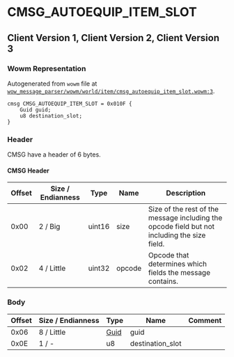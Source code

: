 # CMSG_AUTOEQUIP_ITEM_SLOT

## Client Version 1, Client Version 2, Client Version 3

### Wowm Representation

Autogenerated from `wowm` file at [`wow_message_parser/wowm/world/item/cmsg_autoequip_item_slot.wowm:3`](https://github.com/gtker/wow_messages/tree/main/wow_message_parser/wowm/world/item/cmsg_autoequip_item_slot.wowm#L3).
```rust,ignore
cmsg CMSG_AUTOEQUIP_ITEM_SLOT = 0x010F {
    Guid guid;
    u8 destination_slot;
}
```
### Header

CMSG have a header of 6 bytes.

#### CMSG Header

| Offset | Size / Endianness | Type   | Name   | Description |
| ------ | ----------------- | ------ | ------ | ----------- |
| 0x00   | 2 / Big           | uint16 | size   | Size of the rest of the message including the opcode field but not including the size field.|
| 0x02   | 4 / Little        | uint32 | opcode | Opcode that determines which fields the message contains.|

### Body

| Offset | Size / Endianness | Type | Name | Comment |
| ------ | ----------------- | ---- | ---- | ------- |
| 0x06 | 8 / Little | [Guid](../types/packed-guid.md) | guid |  |
| 0x0E | 1 / - | u8 | destination_slot |  |

